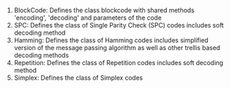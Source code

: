 1. BlockCode:
    Defines the class blockcode with shared methods 'encoding', 'decoding' and parameters of the code
2. SPC:
    Defines the class of Single Parity Check (SPC) codes
    includes soft decoding method
3. Hamming:
    Defines the class of Hamming codes
    includes simplified version of the message passing algorithm as well as other trellis based decoding methods
4. Repetition:
    Defines the class of Repetition codes
    includes soft decoding method
5. Simplex:
    Defines the class of Simplex codes
    